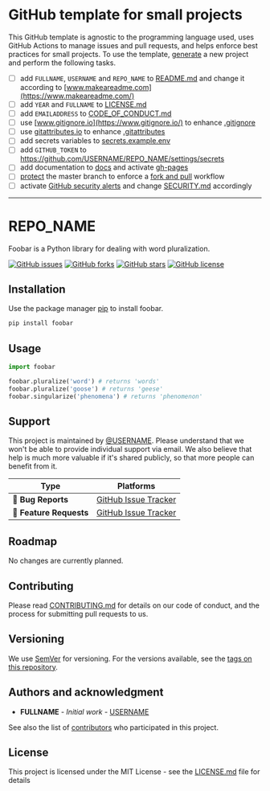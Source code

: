 # GitHub template for small projects

This GitHub template is agnostic to the programming language used, uses GitHub Actions to manage issues and pull requests, and helps enforce best practices for small projects.  To use the template, [generate](https://github.com/maehr/github-template/generate) a new project and perform the following tasks.

* [ ] add `FULLNAME`, `USERNAME` and `REPO_NAME` to [README.md](README.md) and change it according to [www.makeareadme.com](https://www.makeareadme.com/)
* [ ] add `YEAR` and `FULLNAME` to [LICENSE.md](LICENSE.md)
* [ ] add `EMAILADDRESS` to [CODE_OF_CONDUCT.md](CODE_OF_CONDUCT.md)
* [ ] use [www.gitignore.io](https://www.gitignore.io/) to enhance [.gitignore](.gitignore)
* [ ] use [gitattributes.io](https://gitattributes.io/) to enhance [.gitattributes](.gitattributes)
* [ ] add secrets variables to [secrets.example.env](secrets.example.env)
* [ ] add `GITHUB_TOKEN` to https://github.com/USERNAME/REPO_NAME/settings/secrets
* [ ] add documentation to [docs](docs/index.md) and activate [gh-pages](https://help.github.com/en/articles/configuring-a-publishing-source-for-github-pages)
* [ ] [protect](https://help.github.com/en/articles/configuring-protected-branches) the master branch to enforce a [fork and pull](https://gist.github.com/Chaser324/ce0505fbed06b947d962) workflow
* [ ] activate [GitHub security alerts](https://github.blog/2017-11-16-introducing-security-alerts-on-github/) and change [SECURITY.md](SECURITY.md) accordingly

---

# REPO_NAME

Foobar is a Python library for dealing with word pluralization.

[![GitHub issues](https://img.shields.io/github/issues/USERNAME/REPO_NAME.svg)](https://github.com/USERNAME/REPO_NAME/issues)
[![GitHub forks](https://img.shields.io/github/forks/USERNAME/REPO_NAME.svg)](https://github.com/USERNAME/REPO_NAME/network)
[![GitHub stars](https://img.shields.io/github/stars/USERNAME/REPO_NAME.svg)](https://github.com/USERNAME/REPO_NAME/stargazers)
[![GitHub license](https://img.shields.io/github/license/USERNAME/REPO_NAME.svg)](https://github.com/USERNAME/REPO_NAME/blob/master/LICENSE.md)

## Installation

Use the package manager [pip](https://pip.pypa.io/en/stable/) to install foobar.

```bash
pip install foobar
```

## Usage

```python
import foobar

foobar.pluralize('word') # returns 'words'
foobar.pluralize('goose') # returns 'geese'
foobar.singularize('phenomena') # returns 'phenomenon'
```

## Support

This project is maintained by [@USERNAME](https://github.com/USERNAME). Please understand that we won't be able to provide individual support via email. We also believe that help is much more valuable if it's shared publicly, so that more people can benefit from it.

| Type                   | Platforms                                                    |
| ---------------------- | ------------------------------------------------------------ |
| 🚨 **Bug Reports**      | [GitHub Issue Tracker](https://github.com/USERNAME/REPO_NAME/issues) |
| 🎁 **Feature Requests** | [GitHub Issue Tracker](https://github.com/USERNAME/REPO_NAME/issues) |

## Roadmap

No changes are currently planned.

## Contributing

Please read [CONTRIBUTING.md](CONTRIBUTING.md) for details on our code of conduct, and the process for submitting pull requests to us.

## Versioning

We use [SemVer](http://semver.org/) for versioning. For the versions available, see the [tags on this repository](https://github.com/USERNAME/REPO_NAME/tags).

## Authors and acknowledgment

- **FULLNAME** - _Initial work_ - [USERNAME](https://github.com/USERNAME)

See also the list of [contributors](https://github.com/USERNAME/REPO_NAME/graphs/contributors) who participated in this project.

## License

This project is licensed under the MIT License - see the [LICENSE.md](LICENSE.md) file for details
